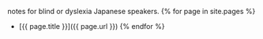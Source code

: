  notes for blind or dyslexia Japanese speakers.
  {% for page in site.pages %}
- [{{ page.title }}]({{ page.url }}) {% endfor %}
